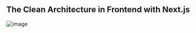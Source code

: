 
## The Clean Architecture in Frontend with Next.js

![image](http://blog.cleancoder.com/uncle-bob/images/2012-08-13-the-clean-architecture/CleanArchitecture.jpg)

